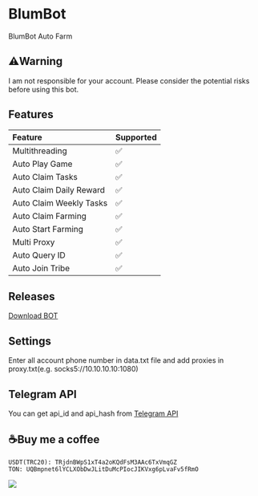 # BlumBot
BlumBot Auto Farm

## ⚠️Warning
I am not responsible for your account. Please consider the potential risks before using this bot.

## Features
| Feature                   | Supported |
| :------------------------ | :-------- |
| Multithreading            | ✅        |
| Auto Play Game            | ✅        |
| Auto Claim Tasks          | ✅        |
| Auto Claim Daily Reward   | ✅        |
| Auto Claim Weekly Tasks   | ✅        |
| Auto Claim Farming        | ✅        |
| Auto Start Farming        | ✅        |
| Multi Proxy               | ✅        |
| Auto Query ID             | ✅        |
| Auto Join Tribe           | ✅        |

## Releases
[Download BOT](https://github.com/glad-tidings/BlumBot/releases)

## Settings
Enter all account phone number in data.txt file and add proxies in proxy.txt(e.g. socks5://10.10.10.10:1080)

## Telegram API
You can get api_id and api_hash from [Telegram API](https://my.telegram.org)

## ☕Buy me a coffee
```
USDT(TRC20): TRjdnBWpS1xT4a2oKQdFsM3AAc6TxVmqGZ
TON: UQBmpnet6lYCLXObDwJLitDuMcPIocJIKVxg6pLvaFv5fRmO
```

![](http://visit.parselecom.com/Api/Visit/glad-tidings/BlumBot/CF3476)

